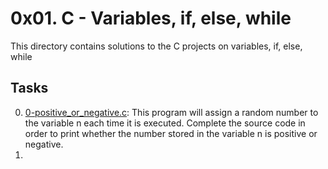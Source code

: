 # 0x01. C - Variables, if, else, while
This directory contains solutions to the C projects on variables, if, else, while
## Tasks
0. [0-positive_or_negative.c](0-positive_or_negative.c): This program will assign a random number to the variable n each time it is executed. Complete the source code in order to print whether the number stored in the variable n is positive or negative.
1. 
